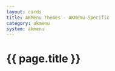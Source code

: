 ```yaml
---
layout: cards
title: AKMenu Themes - AKMenu-Specific
category: akmenu
system: akmenu
---
```


# {{ page.title }}